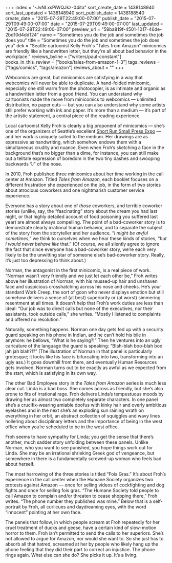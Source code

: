 +++
index = "-JvNLxsPiWQJkz-04ita"
sort_create_date = 1438148940
sort_last_updated = 1438148940
sort_publish_date = 1438188540
create_date = "2015-07-28T22:49:00-07:00"
publish_date = "2015-07-29T09:49:00-07:00"
date = "2015-07-29T09:49:00-07:00"
last_updated = "2015-07-28T22:49:00-07:00"
preview_url = "59ba819f-4501-1017-46de-2bd10d4dd124"
name = "Sometimes you do the job and sometimes the job does you"
title = "Sometimes you do the job and sometimes the job does you"
dek = "Seattle cartoonist Kelly Froh's \"Tales from Amazon\" minicomics are friendly like a handwritten letter, but they're all about bad behavior in the workplace."
reviews_byline = ["writers/paul-constant"]
books_in_this_review = ["books/tales-from-amazon-1-3"]
tags_reviews = ["tags/comics", "tags/amazon"]
reviews_about = ""
+++

Webcomics are great, but minicomics are satisfying in a way that webcomics will never be able to duplicate. A hand-folded minicomic, especially one still warm from the photocopier, is as intimate and organic as a handwritten letter from a good friend. You can understand why cartoonists made the move from minicomics to webcomics — unlimited distribution, no paper cuts — but you can also understand why some artists still prefer working with ink and paper. It’s more than a medium — it’s part of the artistic statement, a central piece of the reading experience.

Local cartoonist Kelly Froh is clearly a big proponent of minicomics — she’s one of the organizers of Seattle’s excellent [Short Run Small Press Expo](http://www.shortrun.org/) — and her work is uniquely suited to the medium. Her drawings are as expressive as handwriting, which somehow endows them with a simultaneous crudity and nuance. Even when Froh’s sketching a face in the background that’s no bigger than a dime, for instance, you can still make out a telltale expression of boredom in the two tiny dashes and swooping backwards “J” of the nose. 

In 2010, Froh published three minicomics about her time working in the call center at Amazon. Titled *Tales from Amazon*, each booklet focuses on a different frustration she experienced on the job, in the form of two stories about atrocious coworkers and one nightmarish customer service experience. 

Everyone has a story about one of *those* coworkers, and terrible coworker stories (unlike, say, the “fascinating” story about the dream you had last night, or that highly detailed account of food poisoning you suffered last year) are almost always compelling. The point of a bad-coworker story is to demonstrate clearly irrational human behavior, and to separate the subject of the story from the storyteller and her audience. “*I might be awful sometimes*,” we think to ourselves when we hear these kinds of stories, “*but I would never behave like* that.” (Of course, we all silently agree to ignore the fact that since everyone has a bad-coworker story, we’re each very likely to be the unwitting star of someone else’s bad-coworker story. Really, it’s just too depressing to think about.)

Norman, the antagonist in the first minicomic, is a real piece of work. “Norman wasn’t very friendly and we just let each other be,” Froh writes above her illustration of Norman, with his mussed-up hair and unshaven face and suspicious crosshatching across his nose and cheeks. He’s your standard Work Creep, the sort of goon who never displays emotion but still somehow delivers a sense of (at best) superiority or (at worst) simmering resentment at all times. It doesn’t help that Froh’s work duties are less than ideal: “Our job was to direct calls but none of the executives, nor their assistants, took outside calls,” she writes. “Mostly I listened to complaints and offered no resolution.” 

Naturally, something happens. Norman one day gets fed up with a security guard speaking on his phone in Indian, and he can’t hold his bile in anymore: he bellows, “What is he saying?!” Then he ventures into an ugly caricature of the language the guard is speaking: “Blah-blah boo-blah boo jah jah blah?!?” (The illustration of Norman in that panel is particularly grotesque; it looks like his face is bifurcating into two, transforming into an ugly ass.) It goes downhill from there, and eventually Human Resources gets involved. Norman turns out to be exactly as awful as we expected from the start, which is satisfying in its own way.

The other Bad Employee story in the *Tales from Amazon* series is much less clear cut. Linda is a bad boss. She comes across as friendly, but she’s also prone to fits of irrational rage. Froh delivers Linda’s tempestuous moods by drawing her as almost two completely separate characters. In one panel she’s a crucifix-wearing amiable doofus with kinky hair and overly ambitious eyelashes and in the next she’s an exploding sun raining wrath on everything in her orbit, an abstract collection of squiggles and wavy lines hollering about disciplinary letters and the importance of being in the west office when you’re scheduled to be in the west office. 

Froh seems to have sympathy for Linda; you get the sense that there’s another, much sadder story unfolding between these panels. Unlike Norman, who you want to see punished, you hope things work out for Linda. She may be an irrational shrieking Greek god of vengeance, but somewhere in there is a fundamentally screwed-up woman who feels bad about herself.

The most harrowing of the three stories is titled “Fois Gras.” It’s about Froh’s experience in the call center when the Humane Society organizes two protests against Amazon — once for selling videos of cockfighting and dog fights and once for selling fois gras. “The Humane Society told people to call Amazon to complain and/or threaten to cease shopping there,” Froh writes. “The phone number they published was mine.” Below that is a self-portrait by Froh, all curlicues and daydreaming eyes, with the word “innocent” pointing at her own face.

The panels that follow, in which people scream at Froh repeatedly for her cruel treatment of ducks and geese, have a certain kind of slow-motion horror to them. Froh isn’t permitted to send the calls to her superiors. She’s not allowed to argue for Amazon, nor would she want to. So she just has to absorb all that hatred, screamed at her by people who likely hang up the phone feeling that they did their part to correct an injustice. The phone rings again. What else can she do? She picks it up. It’s a living. 